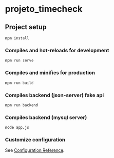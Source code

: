 # projeto_timecheck

## Project setup
```
npm install
```

### Compiles and hot-reloads for development
```
npm run serve
```

### Compiles and minifies for production
```
npm run build
```

### Compiles backend (json-server) fake api
```
npm run backend
```

### Compiles backend (mysql server)
```
node app.js
```

### Customize configuration
See [Configuration Reference](https://cli.vuejs.org/config/).
